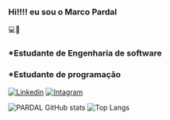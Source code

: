 ### Hi!!!! eu sou o Marco Pardal
💻📖
### *Estudante de Engenharia de software
### *Estudante de programação

[![Linkedin](https://img.shields.io/badge/LinkedIn-0077B5?style=for-the-badge&logo=linkedin&logoColor=white)](https://www.linkedin.com/in/marco-pardal-970142214/)
[![Intagram](https://img.shields.io/badge/Instagram-E4405F?style=for-the-badge&logo=instagram&logoColor=white)](https://www.instagram.com/marco.pardall/?next=%2F)

![PARDAL GitHub stats](https://github-readme-stats.vercel.app/api?username=MarcoPardal&show_icons=true&theme=onedark)
![Top Langs](https://github-readme-stats.vercel.app/api/top-langs/?username=MarcoPardal&langs_count=8)
